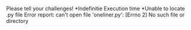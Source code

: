 Please tell your challenges!
*Indefinitie Execution time
*Unable to locate .py file
Error report: can't open file 'oneliner.py': [Errno 2] No such file or directory
